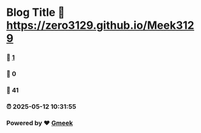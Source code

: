 # Blog Title :link: https://zero3129.github.io/Meek3129 
### :page_facing_up: [1](https://zero3129.github.io/Meek3129/tag.html) 
### :speech_balloon: 0 
### :hibiscus: 41 
### :alarm_clock: 2025-05-12 10:31:55 
### Powered by :heart: [Gmeek](https://github.com/Meekdai/Gmeek)

